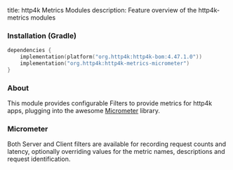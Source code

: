 title: http4k Metrics Modules
description: Feature overview of the http4k-metrics modules

### Installation (Gradle)

```kotlin
dependencies {
    implementation(platform("org.http4k:http4k-bom:4.47.1.0"))
    implementation("org.http4k:http4k-metrics-micrometer")
}
```

### About

This module provides configurable Filters to provide metrics for http4k apps, plugging into the awesome [Micrometer](http://micrometer.io/) library.

### Micrometer [<img class="octocat"/>](https://github.com/http4k/http4k/blob/master/src/docs/guide/reference/micrometer/example.kt)

Both Server and Client filters are available for recording request counts and latency, optionally overriding values for the metric names, descriptions and request identification.

<script src="https://gist-it.appspot.com/https://github.com/http4k/http4k/blob/master/src/docs/guide/reference/micrometer/example.kt"></script>
